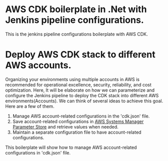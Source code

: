 # AWS CDK boilerplate in .Net with Jenkins pipeline configurations.

This is the jenkins pipeline configurations boilerplate with AWS CDK.

# Deploy AWS CDK stack to different AWS accounts.

Organizing your environments using multiple accounts in AWS is recommended for operational excellence, security, reliability, and cost optimization. Here, It will be elaborate on how we can parameterize and configure the Jenkins pipeline to deploy the CDK stack into different AWS environments(Accounts). We can think of several ideas to achieve this goal. Here are a few of them.

1. Manage AWS account-related configurations in the 'cdk.json' file.
2. Save account-related configurations in [AWS Systems Manager Parameter Store](https://docs.aws.amazon.com/systems-manager/latest/userguide/systems-manager-parameter-store.html) and retrieve values when needed.
3. Maintain a separate configuration file to have account-related configurations.

This boilerplate will show how to manage AWS account-related configurations in 'cdk.json' file.
